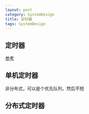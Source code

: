 ```yaml
---
layout: post
category: SystemDesign
title: 定时器
tags: SystemDesign
---
```


## 定时器

[参考](https://www.bookstack.cn/read/system-design/cn-task-scheduler.md)

## 单机定时器

非分布式，可以是个优先队列，然后不短

## 分布式定时器